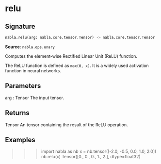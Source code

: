# relu

## Signature

```python
nabla.relu(arg: nabla.core.tensor.Tensor) -> nabla.core.tensor.Tensor
```

**Source**: `nabla.ops.unary`

Computes the element-wise Rectified Linear Unit (ReLU) function.

The ReLU function is defined as `max(0, x)`. It is a widely used
activation function in neural networks.

Parameters
----------
arg : Tensor
    The input tensor.

Returns
-------
Tensor
    An tensor containing the result of the ReLU operation.

Examples
--------
>>> import nabla as nb
>>> x = nb.tensor([-2.0, -0.5, 0.0, 1.0, 2.0])
>>> nb.relu(x)
Tensor([0., 0., 0., 1., 2.], dtype=float32)

